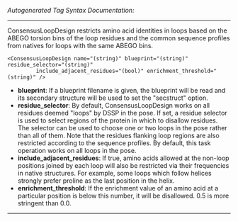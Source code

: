 _Autogenerated Tag Syntax Documentation:_

---
ConsensusLoopDesign restricts amino acid identities in loops based on the ABEGO torsion bins of the loop residues and the common sequence profiles from natives for loops with the same ABEGO bins.

```
<ConsensusLoopDesign name="(string)" blueprint="(string)" residue_selector="(string)"
         include_adjacent_residues="(bool)" enrichment_threshold="(string)" />
```

-   **blueprint**: If a blueprint filename is given, the blueprint will be read and its secondary structure will be used to set the "secstruct" option.
-   **residue_selector**: By default, ConsensusLoopDesign works on all residues deemed "loops" by DSSP in the pose. If set, a residue selector is used to select regions of the protein in which to disallow residues. The selector can be used to choose one or two loops in the pose rather than all of them. Note that the residues flanking loop regions are also restricted according to the sequence profiles. By default, this task operation works on all loops in the pose.
-   **include_adjacent_residues**: If true, amino acids allowed at the non-loop positions joined by each loop will also be restricted via their frequencies in native structures. For example, some loops which follow helices strongly prefer proline as the last position in the helix.
-   **enrichment_threshold**: If the enrichment value of an amino acid at a particular position is below this number, it will be disallowed. 0.5 is more stringent than 0.0.

---
